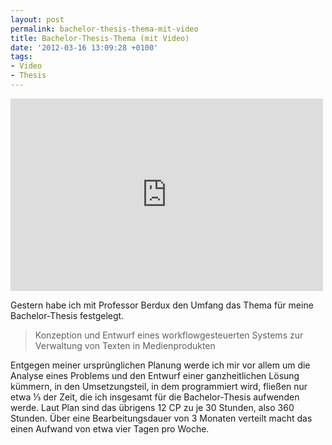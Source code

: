 ```yaml
---
layout: post
permalink: bachelor-thesis-thema-mit-video
title: Bachelor-Thesis-Thema (mit Video)
date: '2012-03-16 13:09:28 +0100'
tags:
- Video
- Thesis
---
```

<p><iframe src="http://www.youtube.com/embed/WDyCydi6E_Y?rel=0" frameborder="0" width="500" height="308"></iframe></p>
<p>Gestern habe ich mit Professor Berdux den Umfang das Thema für meine Bachelor-Thesis festgelegt. </p>
<blockquote><p>Konzeption und Entwurf eines workflowgesteuerten Systems zur Verwaltung von Texten in Medienprodukten</p></blockquote>
<p>Entgegen meiner ursprünglichen Planung werde ich mir vor allem um die Analyse eines Problems und den Entwurf einer ganzheitlichen Lösung kümmern, in den Umsetzungsteil, in dem programmiert wird, fließen nur etwa ⅓ der Zeit, die ich insgesamt für die Bachelor-Thesis aufwenden werde. Laut Plan sind das übrigens 12 CP zu je 30 Stunden, also 360 Stunden. Über eine Bearbeitungsdauer von 3 Monaten verteilt macht das einen Aufwand von etwa vier Tagen pro Woche.</p>
